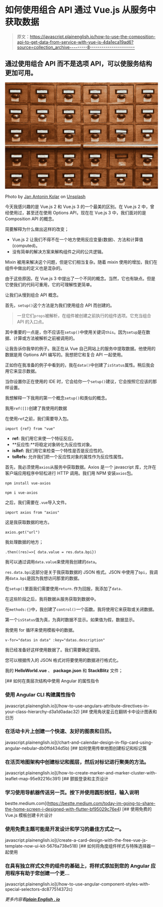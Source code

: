 # 如何使用组合 API 通过 Vue.js 从服务中获取数据

> 原文：<https://javascript.plainenglish.io/how-to-use-the-composition-api-to-get-data-from-service-with-vue-js-4da1eca19ad6?source=collection_archive---------8----------------------->

## 通过使用组合 API 而不是选项 API，可以使服务结构更加可用。

![](img/dba0e5a893f45d46fc6d1d18cf78a461.png)

Photo by [Jan Antonin Kolar](https://unsplash.com/@jankolar?utm_source=medium&utm_medium=referral) on [Unsplash](https://unsplash.com?utm_source=medium&utm_medium=referral)

今天我感兴趣的是 Vue.js 2 和 Vue.js 3 的一个最美的区别。在 Vue.js 2 中，曾经使用过，甚至还在使用 Options API，现在在 Vue.js 3 中，我们面对的是 Composition API 的概念。

简要解释为什么做出这样的改变；

*   Vue.js 2 让我们不得不在一个地方使用反应变量(数据)、方法和计算值(computed)。
*   没有简单的解决方案来解构组件之间的公共逻辑。

Mixin 被用来解决这个问题，但是它们相当复杂。随着 mixin 使用的增加，我们在组件中做出的定义也是混杂的。

由于这些原因，在 Vue.js 3 中提出了一个不同的概念。当然，它也有缺点。但是它使我们的代码可重用，它的可理解性更简单。

让我们从慢到组合 API 概念。

首先，`setup()`这个方法是为我们使用组合 API 而创建的。

> 一旦它们`props`被解析，在组件被创建之前执行的组件选项。它充当组合 API 的入口点。

其中重要的一点是，你不应该在`setup()`中使用关键词`this`。因为`setup`是在数据、计算或方法被解析之前被调用的。

让我告诉你我举的例子。我正在从 Vue 自己网站上的服务中提取数据。他使用的数据是用 Options API 编写的。我想把它和复合 API 一起使用。

正如你在我准备的例子中看到的，我在`data()`中创建了`isStatus`属性。稍后我会用它来显示数据。

当你设置你正在使用的 IDE 时，它会给你一个`setup()`建议，它会按照它应该的那样设置。

我想解释一下我用的第一个概念`setup()`和类似的概念。

我用`ref([])`创建了我使用的数据

在使用`ref`之前，我们需要导入包。

`import {ref} from "vue"`

*   **ref:** 我们用它来使一个特征反应。
*   **反应性:**将稳定对象转化为反应性对象。
*   **isRef:** 我们用它来检查一个特性是否是反应性的。
*   **toRefs:** 允许我们把一个反应性对象的属性作为反应性属性。

首先，我必须使用`axios`从服务中获取数据。Axios 是一个 javascript 库，允许在客户端应用程序中轻松进行 HTTP 调用。我们用 NPM 安装`axios`包。

`npm install vue-axios`

`npm i vue-axios`

之后，我们需要在`.vue`导入文件。

`import axios from "axios"`

这是我获取数据的地方。

`axios.get("url")`

我处理数据的地方；

`.then((res)=>{ data.value = res.data.bpi})`

我可以通过调用`data.value`来使用我创建的`data`。

`res.data.bpi`这部分是关于我获取数据的 JSON 格式。JSON 中使用了`bpi`，我调用`data.bpi`是因为我想访问那里的数据。

在`setup()`里面我们需要使用`return.`作为回报，我添加了`data.`

在这些阶段之后，我将数据从服务获取到数据中。

在`methods:{}`中，我创建了`control()`一个函数。我将使用它来获取或关闭数据。

第一个`isStatus`值为真，为真时数据不显示。如果值为假，数据显示。

我使用 for 循环来使用模板中的数据。

`v-for="datas in data" :key="datas.description"`

我已经准备好这样使用数据了。我们需要确定密钥。

您可以根据传入的 JSON 格式对将要使用的数据进行格式化。

我的 **HelloWorld.vue** 、 **package.json** 和 **StackBlitz** 文件；

[](/how-to-use-angulars-attribute-directives-in-your-class-hierarchy-d3a1d0adac32) [## 如何在类层次结构中使用 Angular 的属性指令

### 使用 Angular CLI 构建属性指令

javascript.plainenglish.io](/how-to-use-angulars-attribute-directives-in-your-class-hierarchy-d3a1d0adac32) [](/chart-and-calendar-design-in-flip-card-using-angular-nebular-db0ffd434d5b) [## 使用角状星云在翻转卡中设计图表和日历

### 在活动卡片上创建一个快速、友好的图表和日历。

javascript.plainenglish.io](/chart-and-calendar-design-in-flip-card-using-angular-nebular-db0ffd434d5b) [](/how-to-create-marker-and-marker-cluster-with-leaflet-map-95e92216c391) [## 如何使用传单地图创建标记和标记簇

### 在活页地图架构中创建标记和图层，然后对标记进行聚类的方法。

javascript.plainenglish.io](/how-to-create-marker-and-marker-cluster-with-leaflet-map-95e92216c391) [](https://bestte.medium.com/today-im-going-to-share-the-home-screen-i-designed-with-flutter-bf95029c76e4) [## 颤振登录和主页设计

### 学习使用导航器传送另一页。按下并使用圆形按钮，输入说明

bestte.medium.com](https://bestte.medium.com/today-im-going-to-share-the-home-screen-i-designed-with-flutter-bf95029c76e4) [](/create-a-card-design-with-the-free-vue-js-template-now-ui-kit-5676a738e518) [## 使用免费的 Vue.js 模板创建卡片设计

### 使用免费主题可能是开发设计和学习的最佳方式之一。

javascript.plainenglish.io](/create-a-card-design-with-the-free-vue-js-template-now-ui-kit-5676a738e518) [](/how-to-use-angular-component-styles-with-special-selectors-dc877514372c) [## 如何将角度组件样式与特殊选择器一起使用

### 在具有独立样式文件的组件的基础上，将样式添加到您的 Angular 应用程序有助于您创建一个更…

javascript.plainenglish.io](/how-to-use-angular-component-styles-with-special-selectors-dc877514372c) 

*更多内容看*[***plain English . io***](http://plainenglish.io/)